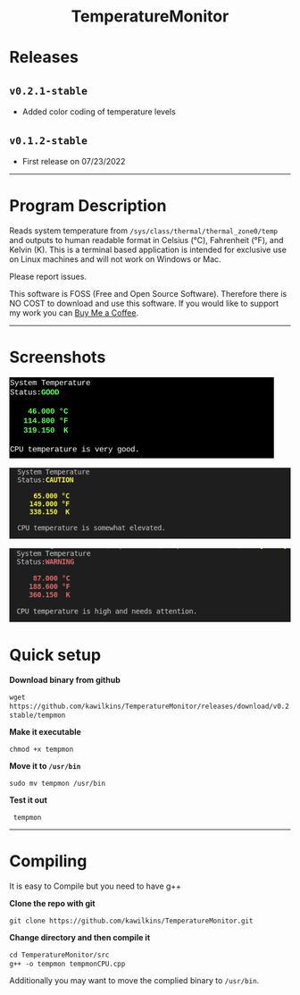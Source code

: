 <center>

# TemperatureMonitor

</center>

# Releases

## `v0.2.1-stable`

* Added color coding of temperature levels

## `v0.1.2-stable`

* First release on 07/23/2022

<hr>

# Program Description
Reads system temperature from `/sys/class/thermal/thermal_zone0/temp` and outputs to human readable format in Celsius (&deg;C), Fahrenheit (&deg;F), and Kelvin (K).  This is a terminal based application is intended for exclusive use on Linux machines and will not work on Windows or Mac.

Please report issues.

This software is FOSS (Free and Open Source Software).  Therefore there is NO COST to download and use this software.  If you would like to support my work you can [Buy Me a Coffee](https://www.buymeacoffee.com/kwilkins).

<hr>

# Screenshots

![Preview](https://raw.githubusercontent.com/kawilkins/TemperatureMonitor/0.2.1/screenshots/tempmon-preview01.png)

![Preview](https://raw.githubusercontent.com/kawilkins/TemperatureMonitor/0.2.1/screenshots/tempmon-preview02.png)

![Preview](https://raw.githubusercontent.com/kawilkins/TemperatureMonitor/0.2.1/screenshots/tempmon-preview03.png)

# Quick setup

**Download binary from github**
```
wget https://github.com/kawilkins/TemperatureMonitor/releases/download/v0.2.1-stable/tempmon
```

**Make it executable**
```
chmod +x tempmon
```
**Move it to ```/usr/bin```**
```
sudo mv tempmon /usr/bin
```
**Test it out**
```
 tempmon
```
<hr>

# Compiling
It is easy to Compile but you need to have g++

**Clone the repo with git**
```
git clone https://github.com/kawilkins/TemperatureMonitor.git
```
**Change directory and then compile it**
```
cd TemperatureMonitor/src
g++ -o tempmon tempmonCPU.cpp
```
Additionally you may want to move the complied binary to ```/usr/bin```.
